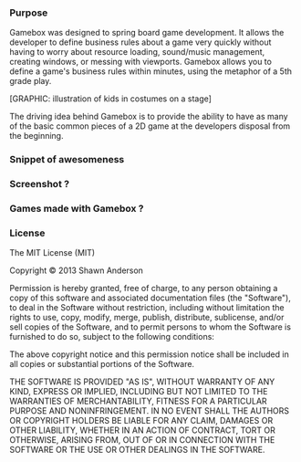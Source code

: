 ### Purpose

Gamebox was designed to spring board game development. It allows the developer to define business rules about a game very quickly without having to worry about resource loading, sound/music management, creating windows, or messing with viewports. Gamebox allows you to define a game's business rules within minutes, using the metaphor of a 5th grade play.

[GRAPHIC: illustration of kids in costumes on a stage]

The driving idea behind Gamebox is to provide the ability to have as many of the basic common pieces of a 2D game at the developers disposal from the beginning.

### Snippet of awesomeness

### Screenshot ?

### Games made with Gamebox ?

### License

The MIT License (MIT)

Copyright &copy; 2013 Shawn Anderson

Permission is hereby granted, free of charge, to any person obtaining a copy of this software and associated documentation files (the "Software"), to deal in the Software without restriction, including without limitation the rights to use, copy, modify, merge, publish, distribute, sublicense, and/or sell copies of the Software, and to permit persons to whom the Software is furnished to do so, subject to the following conditions:

The above copyright notice and this permission notice shall be included in all copies or substantial portions of the Software.

THE SOFTWARE IS PROVIDED "AS IS", WITHOUT WARRANTY OF ANY KIND, EXPRESS OR IMPLIED, INCLUDING BUT NOT LIMITED TO THE WARRANTIES OF MERCHANTABILITY, FITNESS FOR A PARTICULAR PURPOSE AND NONINFRINGEMENT. IN NO EVENT SHALL THE AUTHORS OR COPYRIGHT HOLDERS BE LIABLE FOR ANY CLAIM, DAMAGES OR OTHER LIABILITY, WHETHER IN AN ACTION OF CONTRACT, TORT OR OTHERWISE, ARISING FROM, OUT OF OR IN CONNECTION WITH THE SOFTWARE OR THE USE OR OTHER DEALINGS IN THE SOFTWARE.
